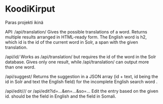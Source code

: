 # KoodiKirput
Paras projekti ikinä

API:
/api/translation/<word>
    Gives the possible translations of a word. Returns multiple results arranged in HTML-ready form. The English word is
    h2, which id is the id of the current word in Solr, a span with the given translation.

/api/id/<id>
    Works as /api/translation/<word> but requires the id of the word in the Solr database. Gives only one result, while
    /api/translation/<word> can output more than one word.

/api/suggest/<enword>
    Returns the suggestion in a JSON array (id + text, id being the id in Solr and text the English field) for the
    incomplete English search word <enword>.

/api/edit/<id>/<en>/<so>    or /api/edit?id=...&en=...&so=...
    Edit the entry based on the given id. <en> should be the field in English and <so> the field in Somali.